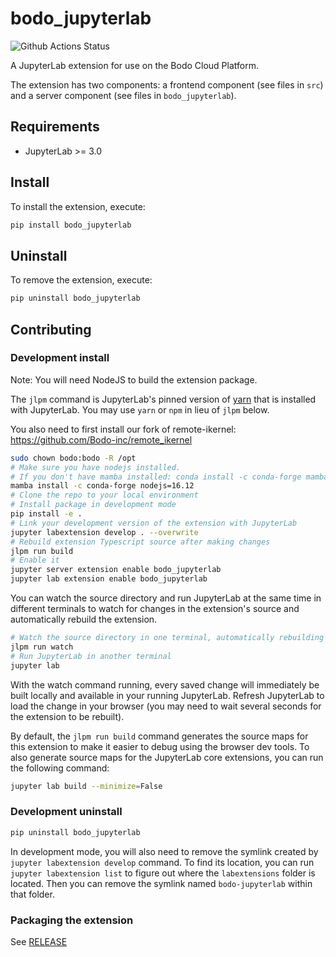 # bodo_jupyterlab

![Github Actions Status](https://github.com/Bodo-inc/jupyterlab-extensions.git/workflows/Build/badge.svg)

A JupyterLab extension for use on the Bodo Cloud Platform.

The extension has two components: a frontend component (see files in `src`) and a server component (see files in `bodo_jupyterlab`).

## Requirements

- JupyterLab >= 3.0

## Install

To install the extension, execute:

```bash
pip install bodo_jupyterlab
```

## Uninstall

To remove the extension, execute:

```bash
pip uninstall bodo_jupyterlab
```

## Contributing

### Development install

Note: You will need NodeJS to build the extension package.

The `jlpm` command is JupyterLab's pinned version of
[yarn](https://yarnpkg.com/) that is installed with JupyterLab. You may use
`yarn` or `npm` in lieu of `jlpm` below.

You also need to first install our fork of remote-ikernel: https://github.com/Bodo-inc/remote_ikernel

```bash
sudo chown bodo:bodo -R /opt
# Make sure you have nodejs installed. 
# If you don't have mamba installed: conda install -c conda-forge mamba. 
mamba install -c conda-forge nodejs=16.12
# Clone the repo to your local environment
# Install package in development mode
pip install -e .
# Link your development version of the extension with JupyterLab
jupyter labextension develop . --overwrite
# Rebuild extension Typescript source after making changes
jlpm run build
# Enable it
jupyter server extension enable bodo_jupyterlab
jupyter lab extension enable bodo_jupyterlab
```

You can watch the source directory and run JupyterLab at the same time in different terminals to watch for changes in the extension's source and automatically rebuild the extension.

```bash
# Watch the source directory in one terminal, automatically rebuilding when needed
jlpm run watch
# Run JupyterLab in another terminal
jupyter lab
```

With the watch command running, every saved change will immediately be built locally and available in your running JupyterLab. Refresh JupyterLab to load the change in your browser (you may need to wait several seconds for the extension to be rebuilt).

By default, the `jlpm run build` command generates the source maps for this extension to make it easier to debug using the browser dev tools. To also generate source maps for the JupyterLab core extensions, you can run the following command:

```bash
jupyter lab build --minimize=False
```

### Development uninstall

```bash
pip uninstall bodo_jupyterlab
```

In development mode, you will also need to remove the symlink created by `jupyter labextension develop`
command. To find its location, you can run `jupyter labextension list` to figure out where the `labextensions`
folder is located. Then you can remove the symlink named `bodo-jupyterlab` within that folder.

### Packaging the extension

See [RELEASE](RELEASE.md)
